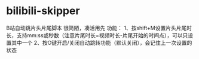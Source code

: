 # bilibili-skipper
B站自动跳片头片尾脚本
很简陋，凑活用先
功能：
1、按shift+M设置片头片尾时长，支持mm:ss或秒数（注意片尾时长=视频时长-片尾开始的时间点），可以只设置其中一个
2、按O键开启/关闭自动跳转功能（默认关闭），会记住上一次设置的状态
